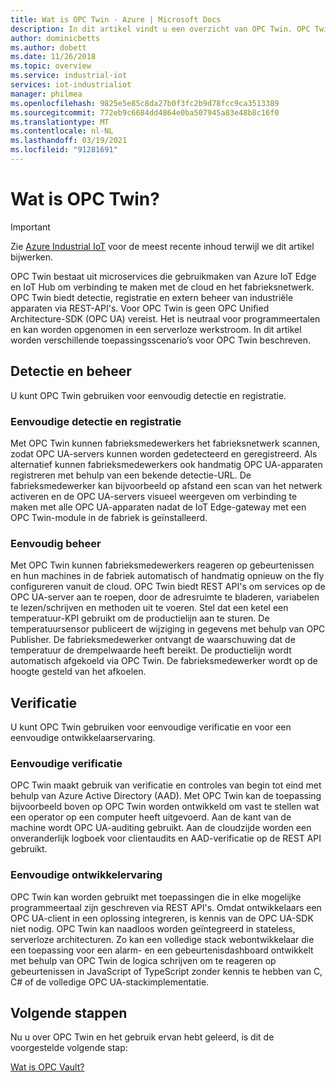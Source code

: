 ```yaml
---
title: Wat is OPC Twin - Azure | Microsoft Docs
description: In dit artikel vindt u een overzicht van OPC Twin. OPC Twin biedt detectie, registratie en extern beheer van industriële apparaten via REST-API's.
author: dominicbetts
ms.author: dobett
ms.date: 11/26/2018
ms.topic: overview
ms.service: industrial-iot
services: iot-industrialiot
manager: philmea
ms.openlocfilehash: 9825e5e85c8da27b0f3fc2b9d78fcc9ca3513389
ms.sourcegitcommit: 772eb9c6684dd4864e0ba507945a83e48b8c16f0
ms.translationtype: MT
ms.contentlocale: nl-NL
ms.lasthandoff: 03/19/2021
ms.locfileid: "91281691"
---
```

# <a name="what-is-opc-twin"></a>Wat is OPC Twin?

> [!IMPORTANT]
> Zie [Azure Industrial IoT](https://azure.github.io/Industrial-IoT/) voor de meest recente inhoud terwijl we dit artikel bijwerken.

OPC Twin bestaat uit microservices die gebruikmaken van Azure IoT Edge en IoT Hub om verbinding te maken met de cloud en het fabrieksnetwerk. OPC Twin biedt detectie, registratie en extern beheer van industriële apparaten via REST-API's. Voor OPC Twin is geen OPC Unified Architecture-SDK (OPC UA) vereist. Het is neutraal voor programmeertalen en kan worden opgenomen in een serverloze werkstroom. In dit artikel worden verschillende toepassingsscenario’s voor OPC Twin beschreven.

## <a name="discovery-and-control"></a>Detectie en beheer
U kunt OPC Twin gebruiken voor eenvoudig detectie en registratie.

### <a name="simple-discovery-and-registration"></a>Eenvoudige detectie en registratie
Met OPC Twin kunnen fabrieksmedewerkers het fabrieksnetwerk scannen, zodat OPC UA-servers kunnen worden gedetecteerd en geregistreerd. Als alternatief kunnen fabrieksmedewerkers ook handmatig OPC UA-apparaten registreren met behulp van een bekende detectie-URL. De fabrieksmedewerker kan bijvoorbeeld op afstand een scan van het netwerk activeren en de OPC UA-servers visueel weergeven om verbinding te maken met alle OPC UA-apparaten nadat de IoT Edge-gateway met een OPC Twin-module in de fabriek is geïnstalleerd. 

### <a name="simple-control"></a>Eenvoudig beheer
Met OPC Twin kunnen fabrieksmedewerkers reageren op gebeurtenissen en hun machines in de fabriek automatisch of handmatig opnieuw on the fly configureren vanuit de cloud. OPC Twin biedt REST API's om services op de OPC UA-server aan te roepen, door de adresruimte te bladeren, variabelen te lezen/schrijven en methoden uit te voeren. Stel dat een ketel een temperatuur-KPI gebruikt om de productielijn aan te sturen. De temperatuursensor publiceert de wijziging in gegevens met behulp van OPC Publisher. De fabrieksmedewerker ontvangt de waarschuwing dat de temperatuur de drempelwaarde heeft bereikt. De productielijn wordt automatisch afgekoeld via OPC Twin. De fabrieksmedewerker wordt op de hoogte gesteld van het afkoelen.

## <a name="authentication"></a>Verificatie
U kunt OPC Twin gebruiken voor eenvoudige verificatie en voor een eenvoudige ontwikkelaarservaring.

### <a name="simple-authentication"></a>Eenvoudige verificatie 
OPC Twin maakt gebruik van verificatie en controles van begin tot eind met behulp van Azure Active Directory (AAD). Met OPC Twin kan de toepassing bijvoorbeeld boven op OPC Twin worden ontwikkeld om vast te stellen wat een operator op een computer heeft uitgevoerd. Aan de kant van de machine wordt OPC UA-auditing gebruikt. Aan de cloudzijde worden een onveranderlijk logboek voor clientaudits en AAD-verificatie op de REST API gebruikt.

### <a name="simple-developer-experience"></a>Eenvoudige ontwikkelervaring 
OPC Twin kan worden gebruikt met toepassingen die in elke mogelijke programmeertaal zijn geschreven via REST API's. Omdat ontwikkelaars een OPC UA-client in een oplossing integreren, is kennis van de OPC UA-SDK niet nodig. OPC Twin kan naadloos worden geïntegreerd in stateless, serverloze architecturen. Zo kan een volledige stack webontwikkelaar die een toepassing voor een alarm- en een gebeurtenisdashboard ontwikkelt met behulp van OPC Twin de logica schrijven om te reageren op gebeurtenissen in JavaScript of TypeScript zonder kennis te hebben van C, C# of de volledige OPC UA-stackimplementatie. 

## <a name="next-steps"></a>Volgende stappen

Nu u over OPC Twin en het gebruik ervan hebt geleerd, is dit de voorgestelde volgende stap:

[Wat is OPC Vault?](overview-opc-vault.md)